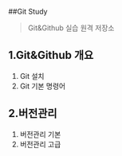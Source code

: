 ##Git Study

>Git&Github 실습 원격 저장소

## 1.Git&Github 개요
1) Git 설치
2) Git 기본 명령어

## 2.버전관리
1) 버전관리 기본
2) 버전관리 고급
